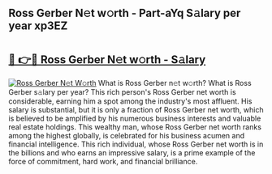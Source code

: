 ## Ross Gerber N𝚎t w𝚘rth - Part-aYq S𝚊lary per year xp3EZ

# <h2><a href="http://gc48mc4.nevu.top/?p=Ross+Gerber">🔗 👉🔴 Ross Gerber N𝚎t w𝚘rth - S𝚊lary</a></h2>

[![Ross Gerber N𝚎t W𝚘rth](https://i.imgur.com/Oavwk0R.jpeg)](http://gc48mc4.nevu.top/?p=Ross+Gerber)
What is Ross Gerber n𝚎t w𝚘rth? What is Ross Gerber s𝚊lary per year?
This rich person's Ross Gerber net worth is considerable, earning him a spot among the industry's most affluent. His salary is substantial, but it is only a fraction of Ross Gerber net worth, which is believed to be amplified by his numerous business interests and valuable real estate holdings. This wealthy man, whose Ross Gerber net worth ranks among the highest globally, is celebrated for his business acumen and financial intelligence. This rich individual, whose Ross Gerber net worth is in the billions and who earns an impressive salary, is a prime example of the force of commitment, hard work, and financial brilliance.
